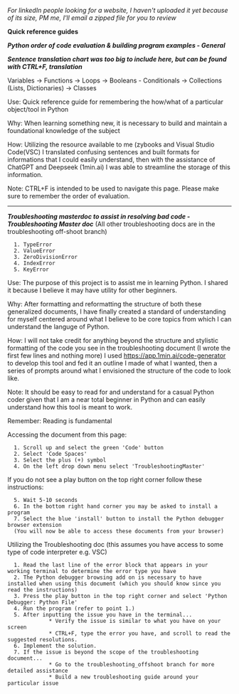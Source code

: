*For linkedIn people looking for a website, I haven't uploaded it yet because of its size, PM me, I'll email a zipped file for you to review*

**Quick reference guides**

***Python order of code evaluation & building program examples - General***

***Sentence translation chart was too big to include here, but can be found with CTRL+F, translation***

Variables → Functions → Loops → Booleans - Conditionals → Collections (Lists, Dictionaries) → Classes

Use: Quick reference guide for remembering the how/what of a particular object/tool in Python

Why: When learning something new, it is necessary to build and maintain a foundational knowledge of the subject

How: Utilizing the resource available to me (zybooks and Visual Studio Code(VSC) I translated confusing sentences and built formats for informations that I could easily
understand, then with the assistance of ChatGPT and Deepseek (1min.ai) I was able to streamline the storage of this information.

Note: 
CTRL+F is intended to be used to navigate this page. 
Please make sure to remember the order of evaluation.

---------------------------------------------------------------------------------------------------------------------
***Troubleshooting masterdoc to assist in resolving bad code - Troubleshooting Master doc***
(All other troubleshooting docs are in the troubleshooting off-shoot branch)
    
      1. TypeError
      2. ValueError
      3. ZeroDivisionError
      4. IndexError
      5. KeyError

Use: The purpose of this project is to assist me in learning Python. I shared it because I believe it may have utility for other beginners.

Why: After formatting and reformatting the structure of both these generalized documents, I have finally created a standard of understanding for myself centered around what I believe to be core topics from which I can understand the languge of Python.

How: I will not take credit for anything beyond the structure and stylistic formatting of the code you see in the troubleshooting document (I wrote the first few lines and nothing more) I used https://app.1min.ai/code-generator to develop this tool and fed it an outline I made of what I wanted, then a series of prompts around what I envisioned the structure of the code to look like.

Note: It should be easy to read for and understand for a casual Python coder given that I am a near total beginner in Python and can easily understand how this tool is meant to work.

Remember: Reading is fundamental

Accessing the document from this page:
    
      1. Scroll up and select the green 'Code' button
      2. Select 'Code Spaces'
      3. Select the plus (+) symbol
      4. On the left drop down menu select 'TroubleshootingMaster'

If you do not see a play button on the top right corner follow these instructions:
      
      5. Wait 5-10 seconds
      6. In the bottom right hand corner you may be asked to install a program
      7. Select the blue 'install' button to install the Python debugger browser extension
      (You will now be able to access these documents from your browser)


Utilizing the Troubleshooting doc (this assumes you have access to some type of code interpreter e.g. VSC)
     
      1. Read the last line of the error block that appears in your working terminal to determine the error type you have
      2. The Python debugger browsing add on is necessary to have installed when using this document (which you should know since you read the instructions)
      3. Press the play button in the top right corner and select 'Python Debugger: Python File'
      4. Run the program (refer to point 1.)
      5. After inputting the issue you have in the terminal...
                 * Verify the issue is similar to what you have on your screen
                 * CTRL+F, type the error you have, and scroll to read the suggested resolutions.
      6. Implement the solution.
      7. If the issue is beyond the scope of the troubleshooting document...
                 * Go to the troubleshooting_offshoot branch for more detailed assistance
                 * Build a new troubleshooting guide around your particular issue


